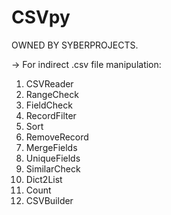 # CSVpy
OWNED BY SYBERPROJECTS.

-> For indirect .csv file manipulation:

1. CSVReader
2. RangeCheck
3. FieldCheck
4. RecordFilter
5. Sort
6. RemoveRecord
7. MergeFields
8. UniqueFields
9. SimilarCheck
10. Dict2List
11. Count
12. CSVBuilder

